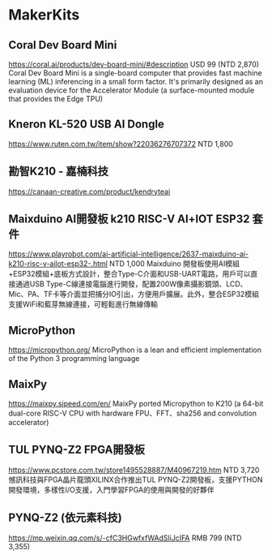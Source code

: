 # MakerKits

## Coral Dev Board Mini  
https://coral.ai/products/dev-board-mini/#description
USD 99 (NTD 2,870)
Coral Dev Board Mini is a single-board computer that provides fast machine learning (ML) inferencing in a small form factor. It's primarily designed as an evaluation device for the Accelerator Module (a surface-mounted module that provides the Edge TPU)

## Kneron KL-520 USB AI Dongle
https://www.ruten.com.tw/item/show?22036276707372
NTD 1,800

## 勘智K210 - 嘉楠科技
https://canaan-creative.com/product/kendryteai

## Maixduino AI開發板 k210 RISC-V AI+lOT ESP32 套件
https://www.playrobot.com/ai-artificial-intelligence/2637-maixduino-ai-k210-risc-v-ailot-esp32-.html
NTD 1,000
Maixduino 開發板使用AI模組+ESP32模組+底板方式設計，整合Type-C介面和USB-UART電路，用戶可以直接通過USB Type-C線連接電腦進行開發，配置200W像素攝影鏡頭、LCD、Mic、PA、TF卡等介面並把捕分IO引出，方便用戶擴展。此外，整合ESP32模組支援WiFi和藍芽無線連接，可輕鬆進行無線傳輸

## MicroPython
https://micropython.org/
MicroPython is a lean and efficient implementation of the Python 3 programming language

## MaixPy
https://maixpy.sipeed.com/en/
MaixPy ported Micropython to K210 (a 64-bit dual-core RISC-V CPU with hardware FPU、FFT、sha256 and convolution accelerator)

## TUL PYNQ-Z2 FPGA開發板
https://www.pcstore.com.tw/store1495528887/M40967219.htm
NTD 3,720
憾訊科技與FPGA晶片龍頭XILINX合作推出TUL PYNQ-Z2開發板，支援PYTHON開發環境，多樣性I/O支援，入門學習FPGA的使用與開發的好夥伴

## PYNQ-Z2 (依元素科技)
https://mp.weixin.qq.com/s/-cfC3HGwfxfWAdSliJcIFA
RMB 799 (NTD 3,355)








